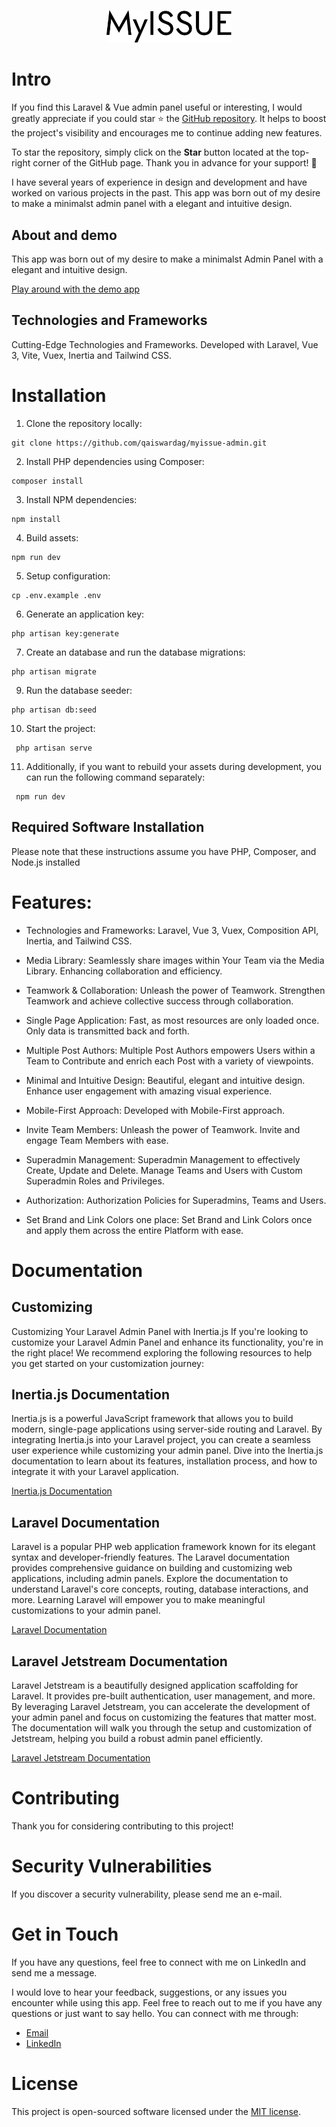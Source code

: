 <p align="center" dir="auto">
<img width="200" style="max-width: 100%;" src="public/logo/logo-myissue.svg" alt="Logo">
</p>

# Intro

If you find this Laravel & Vue admin panel useful or interesting, I would greatly appreciate if you could star ⭐ the [GitHub repository](https://github.com/qaiswardag/myissue-admin). It helps to boost the project's visibility and encourages me to continue adding new features.

To star the repository, simply click on the **Star** button located at the top-right corner of the GitHub page. Thank you in advance for your support! 🙌

I have several years of experience in design and development and have worked on various projects in the past. This app was born out of my desire to make a minimalst admin panel with a elegant and intuitive design.

## About and demo

This app was born out of my desire to make a minimalst Admin Panel with a elegant and intuitive design.

[Play around with the demo app](https://www.admin.myissue.io)

## Technologies and Frameworks

Cutting-Edge Technologies and Frameworks. Developed with Laravel, Vue 3, Vite, Vuex, Inertia and Tailwind CSS.

# Installation

1. Clone the repository locally:

```
git clone https://github.com/qaiswardag/myissue-admin.git
```

2. Install PHP dependencies using Composer:

```
composer install
```

3. Install NPM dependencies:

```
npm install
```

4. Build assets:

```
npm run dev
```

5. Setup configuration:

```
cp .env.example .env
```

6. Generate an application key:

```
php artisan key:generate
```

7. Create an database and run the database migrations:

```
php artisan migrate
```

9. Run the database seeder:

```
php artisan db:seed
```

10. Start the project:

```
 php artisan serve
```

11. Additionally, if you want to rebuild your assets during development, you can run the following command separately:

```
 npm run dev
```

## Required Software Installation

Please note that these instructions assume you have PHP, Composer, and Node.js installed

# Features:

-   Technologies and Frameworks: Laravel, Vue 3, Vuex, Composition API, Inertia, and Tailwind CSS.

-   Media Library: Seamlessly share images within Your Team via the Media Library. Enhancing collaboration and efficiency.

-   Teamwork & Collaboration: Unleash the power of Teamwork. Strengthen Teamwork and achieve collective success through collaboration.

-   Single Page Application: Fast, as most resources are only loaded once. Only data is transmitted back and forth.

-   Multiple Post Authors: Multiple Post Authors empowers Users within a Team to Contribute and enrich each Post with a variety of viewpoints.

-   Minimal and Intuitive Design: Beautiful, elegant and intuitive design. Enhance user engagement with amazing visual experience.

-   Mobile-First Approach: Developed with Mobile-First approach.

-   Invite Team Members: Unleash the power of Teamwork. Invite and engage Team Members with ease.

-   Superadmin Management: Superadmin Management to effectively Create, Update and Delete. Manage Teams and Users with Custom Superadmin Roles and Privileges.

-   Authorization: Authorization Policies for Superadmins, Teams and Users.

-   Set Brand and Link Colors one place: Set Brand and Link Colors once and apply them across the entire Platform with ease.

# Documentation

## Customizing

Customizing Your Laravel Admin Panel with Inertia.js
If you're looking to customize your Laravel Admin Panel and enhance its functionality, you're in the right place! We recommend exploring the following resources to help you get started on your customization journey:

## Inertia.js Documentation

Inertia.js is a powerful JavaScript framework that allows you to build modern, single-page applications using server-side routing and Laravel. By integrating Inertia.js into your Laravel project, you can create a seamless user experience while customizing your admin panel. Dive into the Inertia.js documentation to learn about its features, installation process, and how to integrate it with your Laravel application.

[Inertia.js Documentation](https://inertiajs.com/)

## Laravel Documentation

Laravel is a popular PHP web application framework known for its elegant syntax and developer-friendly features. The Laravel documentation provides comprehensive guidance on building and customizing web applications, including admin panels. Explore the documentation to understand Laravel's core concepts, routing, database interactions, and more. Learning Laravel will empower you to make meaningful customizations to your admin panel.

[Laravel Documentation](https://laravel.com/docs/10.x)

## Laravel Jetstream Documentation

Laravel Jetstream is a beautifully designed application scaffolding for Laravel. It provides pre-built authentication, user management, and more. By leveraging Laravel Jetstream, you can accelerate the development of your admin panel and focus on customizing the features that matter most. The documentation will walk you through the setup and customization of Jetstream, helping you build a robust admin panel efficiently.

[Laravel Jetstream Documentation](https://jetstream.laravel.com/introduction.html)

# Contributing

Thank you for considering contributing to this project!

# Security Vulnerabilities

If you discover a security vulnerability, please send me an e-mail.

# Get in Touch

If you have any questions, feel free to connect with me on LinkedIn and send me a message.

I would love to hear your feedback, suggestions, or any issues you encounter while using this app. Feel free to reach out to me if you have any questions or just want to say hello. You can connect with me through:

-   [Email](mailto:qais.wardag@outlook.com)
-   [LinkedIn](https://www.linkedin.com/in/qaiswardag)

# License

This project is open-sourced software licensed under the [MIT license](https://opensource.org/licenses/MIT).
